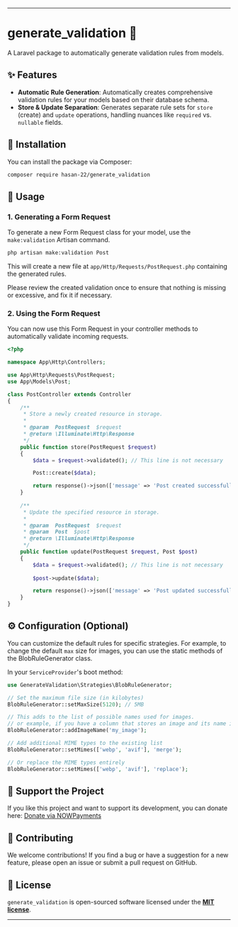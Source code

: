 
-----

# generate\_validation 📝

A Laravel package to automatically generate validation rules from models.

## ✨ Features

  - **Automatic Rule Generation**: Automatically creates comprehensive validation rules for your models based on their database schema.
  - **Store & Update Separation**: Generates separate rule sets for `store` (create) and `update` operations, handling nuances like `required` vs. `nullable` fields.

## 🚀 Installation

You can install the package via Composer:

```bash
composer require hasan-22/generate_validation
```

## 📖 Usage

### 1\. Generating a Form Request

To generate a new Form Request class for your model, use the `make:validation` Artisan command.

```bash
php artisan make:validation Post
```

This will create a new file at `app/Http/Requests/PostRequest.php` containing the generated rules.

Please review the created validation once to ensure that nothing is missing or excessive, and fix it if necessary.

### 2\. Using the Form Request

You can now use this Form Request in your controller methods to automatically validate incoming requests.

```php
<?php

namespace App\Http\Controllers;

use App\Http\Requests\PostRequest;
use App\Models\Post;

class PostController extends Controller
{
    /**
     * Store a newly created resource in storage.
     *
     * @param  PostRequest  $request
     * @return \Illuminate\Http\Response
     */
    public function store(PostRequest $request)
    {
        $data = $request->validated(); // This line is not necessary

        Post::create($data);

        return response()->json(['message' => 'Post created successfully!']);
    }
    
    /**
     * Update the specified resource in storage.
     *
     * @param  PostRequest  $request
     * @param  Post  $post
     * @return \Illuminate\Http\Response
     */
    public function update(PostRequest $request, Post $post)
    {
        $data = $request->validated(); // This line is not necessary
        
        $post->update($data);

        return response()->json(['message' => 'Post updated successfully!']);
    }
}
```

## ⚙️ Configuration (Optional)

You can customize the default rules for specific strategies. For example, to change the default `max` size for images, you can use the static methods of the BlobRuleGenerator class.

In your `ServiceProvider`'s boot method:

```php
use GenerateValidation\Strategies\BlobRuleGenerator;

// Set the maximum file size (in kilobytes)
BlobRuleGenerator::setMaxSize(5120); // 5MB

// This adds to the list of possible names used for images.
// or example, if you have a column that stores an image and its name is `my_image`, you need to add this name so it can be recognized. 
BlobRuleGenerator::addImageName('my_image');

// Add additional MIME types to the existing list
BlobRuleGenerator::setMimes(['webp', 'avif'], 'merge');

// Or replace the MIME types entirely
BlobRuleGenerator::setMimes(['webp', 'avif'], 'replace');
```
## 💖 Support the Project

If you like this project and want to support its development, you can donate here: [Donate via NOWPayments](https://nowpayments.io/donation/hassan)

## 🤝 Contributing

We welcome contributions\! If you find a bug or have a suggestion for a new feature, please open an issue or submit a pull request on GitHub.

## 📄 License

`generate_validation` is open-sourced software licensed under the **[MIT license](https://opensource.org/licenses/MIT)**.

-----

